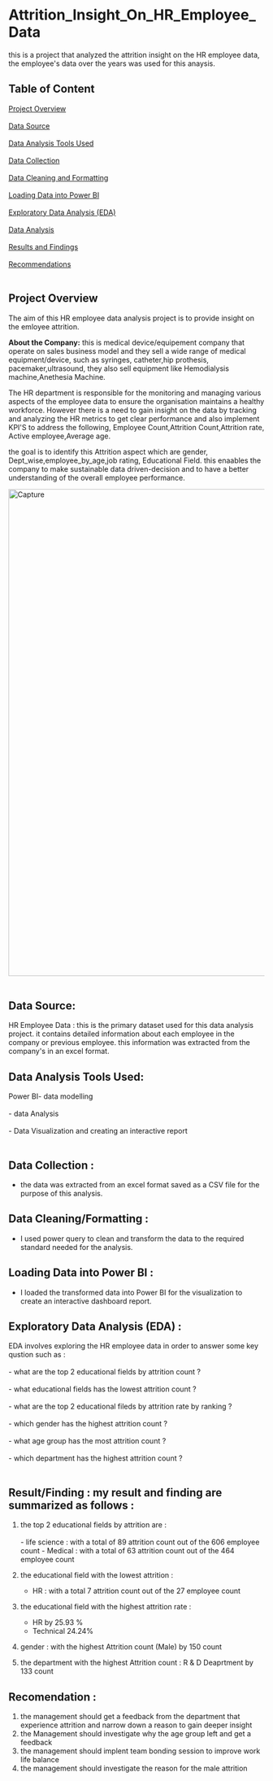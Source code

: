   # Attrition_Insight_On_HR_Employee_Data
  this is a project that analyzed the attrition insight on the HR employee data, the employee's data over the years was used for this anaysis.

  ## Table of Content
  [Project Overview](project_overview)  <br> <br>
  [Data Source](data-source) <br> <br> 
  [Data Analysis Tools Used](data-analysis-tools-used) <br> <br> 
  [Data Collection](data-collection) <br> <br>
  [Data Cleaning and Formatting](data-cleaning-and-formatting) <br> <br>
  [Loading Data into Power BI](loading-data-into-power-bi) <br> <br>
  [Exploratory Data Analysis (EDA)](exploratory-data-analysis-(eda)) <br> <br>
  [Data Analysis](data-analysis) <br> <br>
  [Results and Findings](results-and-findings) <br> <br>
  [Recommendations](recommendations) <br> <br>


## Project Overview
The aim of this HR employee data analysis project is to provide insight on the emloyee attrition.

__About the Company:__ this is medical device/equipement company that operate on sales business model and they sell a wide range of medical equipment/device, such as syringes, catheter,hip prothesis, pacemaker,ultrasound, they also sell equipment like Hemodialysis machine,Anethesia Machine.

The HR department is responsible for the monitoring and managing various aspects of the employee data to ensure the organisation maintains a healthy workforce.
However there is a need to gain insight on the data by tracking and analyzing the HR metrics to get clear performance and also implement KPI'S to address the following, Employee Count,Attrition Count,Attrition rate, Active employee,Average age.

the goal is to identify this Attrition aspect which are gender, Dept_wise,employee_by_age,job rating, Educational Field. this enaables the company to make sustainable data driven-decision and to have a better understanding of the overall employee performance. 

<img width="958" alt="Capture" src="https://github.com/Munachi96/Attrition_Insight_On_HR_Employee_Data/assets/144247179/bc381e3b-dd07-4cf6-9eed-23b1873ba316"> <br> <br>


## Data Source:
HR Employee Data : this is the primary dataset used for this data analysis project. it contains detailed information about each employee in the company or previous employee. this information was extracted from the company's in an excel format.

## Data Analysis Tools Used:
  Power BI- data modelling <br> <br>
          - data Analysis <br> <br>
          - Data Visualization and creating an interactive report <br> <br>

## Data Collection : 
   -  the data was extracted from an excel format saved as a CSV file for the purpose of this analysis.

## Data Cleaning/Formatting :
  - I used power query to clean and transform the data to the required standard needed for the analysis.

## Loading Data into Power BI :
   - I loaded the transformed data into Power BI for the visualization to create an interactive dashboard report.

## Exploratory Data Analysis (EDA) : 
EDA involves exploring the HR employee data in order to answer some key qustion such as :<br> <br>
     - what are the top 2 educational fields by attrition count ?<br> <br>
     - what educational fields has the lowest attrition count   ? <br> <br>
     - what are the top 2 educational fileds by attrition rate by ranking ? <br> <br>
     - which gender has the highest attrition count ? <br> <br>
     - what age group has the most attrition count ? <br> <br>
     - which department has the highest attrition count ? <br> <br>

## Result/Finding : my result and finding are summarized as follows :
  1.  the top 2 educational fields by attrition are : <br> <br>
     - life science : with a total of 89 attrition count out of the 606 employee count 
     - Medical : with a total of 63 attrition count out of the 464 employee count

  2.  the educational field with the lowest attrition :
      - HR : with a total 7 attrition count out of the 27 employee count

  3. the educational field with the highest attrition rate :
      - HR by 25.93 %
      - Technical 24.24%

  4. gender : with the highest Attrition count (Male) by 150 count

  5. the department with the highest Attrition count : R & D Deaprtment by 133 count

## Recomendation : 
   1. the management should get a feedback from the department that experience attrition and narrow down a reason to gain deeper insight
   2. the Management should investigate why the age group left and get a feedback
   3. the management should implent team bonding session to improve work life balance
   4. the management should investigate the reason for the male attrition 
         
